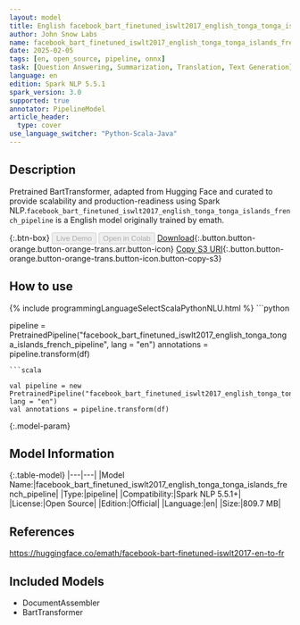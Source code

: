 ```yaml
---
layout: model
title: English facebook_bart_finetuned_iswlt2017_english_tonga_tonga_islands_french_pipeline pipeline BartTransformer from emath
author: John Snow Labs
name: facebook_bart_finetuned_iswlt2017_english_tonga_tonga_islands_french_pipeline
date: 2025-02-05
tags: [en, open_source, pipeline, onnx]
task: [Question Answering, Summarization, Translation, Text Generation]
language: en
edition: Spark NLP 5.5.1
spark_version: 3.0
supported: true
annotator: PipelineModel
article_header:
  type: cover
use_language_switcher: "Python-Scala-Java"
---
```


## Description

Pretrained BartTransformer, adapted from Hugging Face and curated to provide scalability and production-readiness using Spark NLP.`facebook_bart_finetuned_iswlt2017_english_tonga_tonga_islands_french_pipeline` is a English model originally trained by emath.

{:.btn-box}
<button class="button button-orange" disabled>Live Demo</button>
<button class="button button-orange" disabled>Open in Colab</button>
[Download](https://s3.amazonaws.com/auxdata.johnsnowlabs.com/public/models/facebook_bart_finetuned_iswlt2017_english_tonga_tonga_islands_french_pipeline_en_5.5.1_3.0_1738774089313.zip){:.button.button-orange.button-orange-trans.arr.button-icon}
[Copy S3 URI](s3://auxdata.johnsnowlabs.com/public/models/facebook_bart_finetuned_iswlt2017_english_tonga_tonga_islands_french_pipeline_en_5.5.1_3.0_1738774089313.zip){:.button.button-orange.button-orange-trans.button-icon.button-copy-s3}

## How to use



<div class="tabs-box" markdown="1">
{% include programmingLanguageSelectScalaPythonNLU.html %}
```python

pipeline = PretrainedPipeline("facebook_bart_finetuned_iswlt2017_english_tonga_tonga_islands_french_pipeline", lang = "en")
annotations =  pipeline.transform(df)   

```
```scala

val pipeline = new PretrainedPipeline("facebook_bart_finetuned_iswlt2017_english_tonga_tonga_islands_french_pipeline", lang = "en")
val annotations = pipeline.transform(df)

```
</div>

{:.model-param}
## Model Information

{:.table-model}
|---|---|
|Model Name:|facebook_bart_finetuned_iswlt2017_english_tonga_tonga_islands_french_pipeline|
|Type:|pipeline|
|Compatibility:|Spark NLP 5.5.1+|
|License:|Open Source|
|Edition:|Official|
|Language:|en|
|Size:|809.7 MB|

## References

https://huggingface.co/emath/facebook-bart-finetuned-iswlt2017-en-to-fr

## Included Models

- DocumentAssembler
- BartTransformer